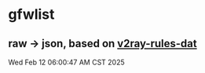 # gfwlist
## raw -> json, based on [v2ray-rules-dat](https://github.com/Loyalsoldier/v2ray-rules-dat)
Wed Feb 12 06:00:47 AM CST 2025

